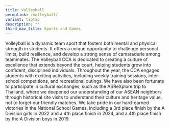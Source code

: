```yaml
---
title: Volleyball
permalink: /volleyball/
variant: tiptap
description: ""
third_nav_title: Sports and Games
---
```

<p>Volleyball is a dynamic team sport that fosters both mental and physical
strength in students. It offers a unique opportunity to challenge personal
limits, build resilience, and develop a strong sense of camaraderie among
teammates. The Volleyball CCA is dedicated to creating a culture of excellence
that extends beyond the court, helping students grow into confident, disciplined
individuals. Throughout the year, the CCA engages students with exciting
activities, including weekly training sessions, inter-school competitions,
and recreational outings. We have also been fortunate to participate in
cultural exchanges, such as the ASReXplore trip to Thailand, where we deepened
our understanding of our ASEAN neighbors through historical site visits
to understand their culture and heritage value, not to forget our friendly
matches. We take pride in our hard-earned victories in the National School
Games, including a 3rd place finish by the A Division girls in 2022 and
a 4th place finish in 2024, and a 4th place finish by the A Division boys
in 2019.</p>
<p></p>